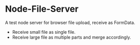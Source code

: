 # Node-File-Server

A test node server for browser file upload, receive as FormData.

- Receive small file as single file.
- Receive large file as multiple parts and merge accordingly.
